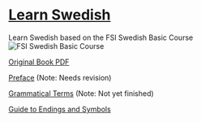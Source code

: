 # [Learn Swedish](http://stefaneng.github.io/learn-swedish)

Learn Swedish based on the FSI Swedish Basic Course
![FSI Swedish Basic Course](http://i.imgur.com/jwDKeMp.png)

[Original Book PDF](fsi_swedish_basic_course_text.pdf)

[Preface](preface.md) (Note: Needs revision)

[Grammatical Terms](grammatical_terms.md) (Note: Not yet finished)

[Guide to Endings and Symbols](endings_and_symbols.md)
